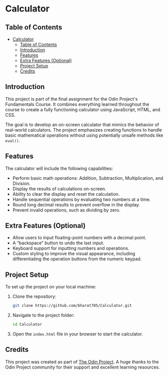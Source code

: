# Calculator

## Table of Contents

- [Calculator](#calculator)
  - [Table of Contents](#table-of-contents)
  - [Introduction](#introduction)
  - [Features](#features)
  - [Extra Features (Optional)](#extra-features-optional)
  - [Project Setup](#project-setup)
  - [Credits](#credits)

## Introduction

This project is part of the final assignment for the Odin Project's Fundamentals Course. It combines everything learned throughout the course to create a fully functioning calculator using JavaScript, HTML, and CSS.

The goal is to develop an on-screen calculator that mimics the behavior of real-world calculators. The project emphasizes creating functions to handle basic mathematical operations without using potentially unsafe methods like `eval()`.

## Features

The calculator will include the following capabilities:

- Perform basic math operations: Addition, Subtraction, Multiplication, and Division.
- Display the results of calculations on-screen.
- Ability to clear the display and reset the calculation.
- Handle sequential operations by evaluating two numbers at a time.
- Round long decimal results to prevent overflow in the display.
- Prevent invalid operations, such as dividing by zero.

## Extra Features (Optional)

- Allow users to input floating-point numbers with a decimal point.
- A “backspace” button to undo the last input.
- Keyboard support for inputting numbers and operations.
- Custom styling to improve the visual appearance, including differentiating the operation buttons from the numeric keypad.

## Project Setup

To set up the project on your local machine:

1. Clone the repository:

   ```bash
   git clone https://github.com/bharat705/Calculator.git
   ```

2. Navigate to the project folder:

   ```bash
   cd Calculator
   ```

3. Open the `index.html` file in your browser to start the calculator.

## Credits

This project was created as part of [The Odin Project](https://www.theodinproject.com/). A huge thanks to the Odin Project community for their support and excellent learning resources.
